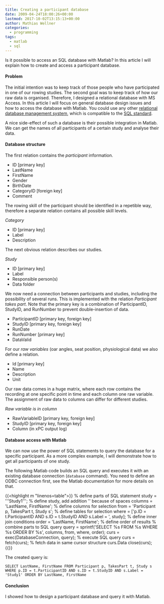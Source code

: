 ```yaml
---
title: Creating a participant database
date: 2009-04-24T18:00:26+00:00
lastmod: 2017-10-02T13:15:13+00:00
author: Mathias Wellner
categories:
  - programming
tags:
  - matlab
  - sql
---
```

Is it possible to access an SQL database with Matlab? In this article I will explain how to create and access a participant database.
<!--more-->

#### Problem

The initial intention was to keep track of those people who have participated in one of our rowing studies. The second goal was to keep track of how our raw data is organised. Therefore, I designed a relational database with MS Access. In this article I will focus on general database design issues and how to access the database with Matlab. You could use any other [relational database management system](http://en.wikipedia.org/wiki/Relational_database_management_system), which is compatible to the [SQL standard](http://en.wikipedia.org/wiki/SQL).

A nice side-effect of such a database is their possible integration in Matlab. We can get the names of all participants of a certain study and analyse their data.

#### Database structure

The first relation contains the _participant_ information.

  * ID [primary key]
  * LastName
  * FirstName
  * Gender
  * BirthDate
  * CategoryID [foreign key]
  * Comment

The rowing skill of the participant should be identified in a repetible way, therefore a separate relation contains all possible skill levels.

_Category_

  * ID [primary key]
  * Label
  * Description

The next obvious relation describes our studies.

_Study_

  * ID [primary key]
  * Label
  * Responsible person(s)
  * Data folder

We now need a connection between participants and studies, including the possibility of several runs. This is implemented with the relation _Participant takes part_. Note that the primary key is a combination of ParticipantID, StudyID, and RunNumber to prevent double-insertion of data.

  * ParticipantID [primary key, foreign key]
  * StudyID [primary key, foreign key]
  * RunDate
  * RunNumber [primary key]
  * DataValid

For our _raw variables_ (oar angles, seat position, physiological data) we also define a relation.

  * Id [primary key]
  * Name
  * Description
  * Unit

Our raw data comes in a huge matrix, where each row contains the recording at one specific point in time and each column one raw variable. The assignment of raw data to columns can differ for different studies.

_Raw variable is in column_

  * RawVariableID [primary key, foreign key]
  * StudyID [primary key, foreign key]
  * Column (in xPC output log)

#### Database access with Matlab

We can now use the power of SQL statements to query the database for a specific participant. As a more complex example, I will demonstrate how to get all participants of one study.

The following Matlab code builds an SQL query and executes it with an existing database connection (`database` command). You need to define an ODBC connection first, see the Matlab documentation for more details on that.

{{<highlight m "linenos=table">}}
% define parts of SQL statement
study = '''Study1'''; % define study, add addition '' because of spaces
columns = 'LastName, FirstName'; % define columns for selection
from = 'Participant p, TakesPart t, Study s'; % define tables for selection
where = ['p.ID = t.ParticipantID AND s.ID = t.StudyID AND s.Label = ', study]; % define inner join conditions
order = 'LastName, FirstName'; % define order of results
% combine parts to SQL query
query = sprintf('SELECT %s FROM %s WHERE %s ORDER BY %s', columns, from, where, order);
curs = exec(DatabaseConnection, query); % execute SQL query
curs = fetch(curs); % fetch data in same cursor structure
curs.Data
close(curs);
{{</highlight>}}

The created query is:

`SELECT LastName, FirstName FROM Participant p, TakesPart t, Study s WHERE p.ID = t.ParticipantID AND s.ID = t.StudyID AND s.Label = 'Study1' ORDER BY LastName, FirstName`

#### Conclusion

I showed how to design a participant database and query it with Matlab.